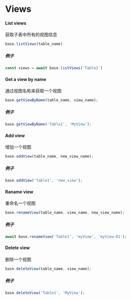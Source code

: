 # Views

#### List views

获取子表中所有的视图信息

```javascript
base.listViews(table_name)
```

##### 例子

```javascript
const views = await base.listViews('Table1')
```

#### Get a view by name

通过视图名称来获取一个视图

```javascript
base.getViewByName(table_name, view_name);
```

##### 例子

```javascript
base.getViewByName('Table1', 'MyView');
```

#### Add view

增加一个视图

```javascript
base.addView(table_name, new_view_name);
```


##### 例子

```javascript
base.addView('Table1', 'new_view');
```

#### Raname view

重命名一个视图

```javascript
base.renameView(table_name, view_name, new_view_name);
```

##### 例子

```javascript
await base.renameView('Table1', 'myView', 'myView-01');
```

#### Delete view

删除一个视图

```javascript
base.deleteView(table_name, view_name);
```

##### 例子

```javascript
base.deleteView('Table1', 'MyView');
```


